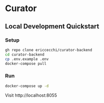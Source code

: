 # Curator

## Local Development Quickstart

### Setup
```bash
gh repo clone ericcecchi/curator-backend
cd curator-backend
cp .env.example .env
docker-compose pull
```

### Run
```bash
docker-compose up -d
```

Visit http://localhost:8055

